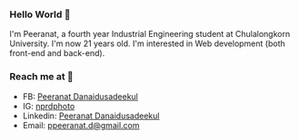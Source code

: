 ### Hello World 👋
I'm Peeranat, a fourth year Industrial Engineering student at Chulalongkorn University. I'm now 21 years old. 
I'm interested in Web development (both front-end and back-end). 

### Reach me at :incoming_envelope:
* FB: [Peeranat Danaidusadeekul](https://www.facebook.com/nprdphoto)
* IG: [nprdphoto](https://www.instagram.com/nprdphoto/)
* Linkedin: [Peeranat Danaidusadeekul](https://www.linkedin.com/in/peeranatd/)
* Email: [ppeeranat.d@gmail.com](mailto:ppeeranat.d@gmail.com)
